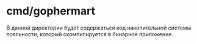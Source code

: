 # cmd/gophermart

В данной директории будет содержаться код накопительной системы лояльности, который скомпилируется в бинарное
приложение.
